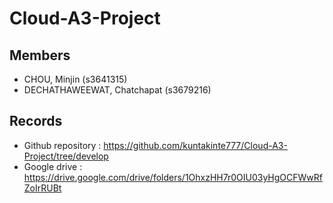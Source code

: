 # Cloud-A3-Project

## Members
* CHOU, Minjin (s3641315)
* DECHATHAWEEWAT, Chatchapat (s3679216)

## Records
* Github repository : https://github.com/kuntakinte777/Cloud-A3-Project/tree/develop
* Google drive : https://drive.google.com/drive/folders/1OhxzHH7r0OIU03yHgOCFWwRfZoIrRUBt

